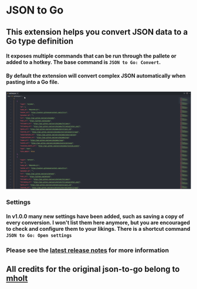 # JSON to Go

## This extension helps you convert JSON data to a Go type definition

#### It exposes multiple commands that can be run through the pallete or added to a hotkey. The base command is `JSON to Go: Convert`.

#### By default the extension will convert complex JSON automatically when pasting into a Go file.

![Animation showing paste integration in editor](resources/readme-animation.gif)

### Settings

#### In v1.0.0 many new settings have been added, such as saving a copy of every conversion. I won't list them here anymore, but you are encouraged to check and configure them to your likings. There is a shortcut command `JSON to Go: Open settings`

### Please see the [latest release notes](https://github.com/maracko/json-to-go-vsc/releases/tag/1.0.103) for more information

## All credits for the original json-to-go belong to [mholt](https://github.com/mholt/)
